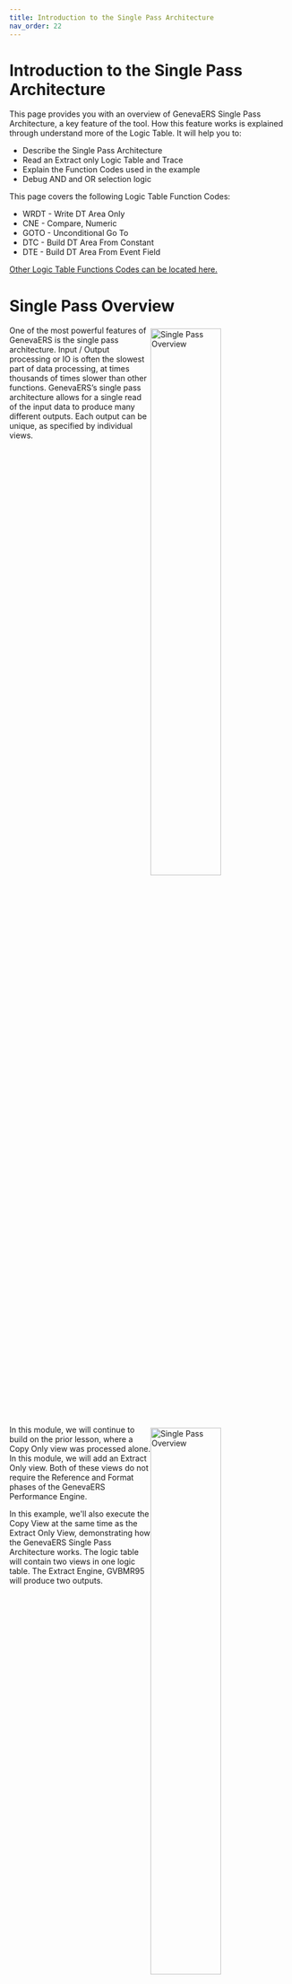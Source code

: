 ```yaml
---
title: Introduction to the Single Pass Architecture
nav_order: 22
---
```


# Introduction to the Single Pass Architecture

This page provides you with an overview of GenevaERS Single Pass Architecture, a key feature of the tool.  How this feature works is explained through understand more of the Logic Table. It will help you to: 
- Describe the Single Pass Architecture
- Read an Extract only Logic Table and Trace
- Explain the Function Codes used in the example
- Debug AND and OR selection logic

This page covers the following Logic Table Function Codes:
- WRDT - Write DT Area Only
- CNE - Compare, Numeric
- GOTO - Unconditional Go To 
- DTC - Build DT Area From Constant
- DTE - Build DT Area From Event Field

[Other Logic Table Functions Codes can be located here.](Intro11a_Logic_Table_Function_Codes.md)

<div style="clear: right" >

# Single Pass Overview

<img style="float: right;" width="50%" vspace="5" alt="Single Pass Overview" src=images/Module12-Single_Pass_Architecture/Module12_Slide4.jpeg title="Single Pass Overview"/>

One of the most powerful features of GenevaERS is the single pass architecture.  Input / Output processing or IO is often the slowest part of data processing, at times thousands of times slower than other functions.  GenevaERS’s single pass architecture allows for a single read of the input data to produce many different outputs.  Each output can be unique, as specified by individual views.

<div style="clear: right" >

<img style="float: right;" width="50%" vspace="5" alt="Single Pass Overview" src=images/Module12-Single_Pass_Architecture/Module12_Slide5.jpeg title="Single Pass Overview"/>

In this module, we will continue to build on the prior lesson, where a Copy Only view was processed alone.  In this module, we will add an Extract Only view.  Both of these views do not require the Reference and Format phases of the GenevaERS Performance Engine.

In this example, we'll also execute the Copy View at the same time as the Extract Only View, demonstrating how the GenevaERS Single Pass Architecture works.  The logic table will contain two views in one logic table.  The Extract Engine, GVBMR95 will produce two outputs.

<div style="clear: right" >

# Extract Only View
## Columns 1, 2, 3 and 5

<img style="float: right;" width="50%" vspace="5" alt="Extract Only View" src=images/Module12-Single_Pass_Architecture/Module12_Slide6.jpeg title="Extract Only View"/>

Instead of copying all fields on the input records to the output files, the Extract Only view writes selected fields to the output file.  Any field may be written to the extract file, in any order, regardless of the order or position on the input file. Field formats may also be changed, for example changing a zoned decimal to a packed field format. These columns will cause DTE Logic Table functions to be generated in the Logic Table.  Constants can also be written to the output file.   

Constants use DTC functions in the Logic Table.  Extract only views can also contain looked-up fields, which will be explained in the next module, and which generate DTL logic table function codes.

In our example, columns 1, 2, 3 and 5 of the view will extract the Cost Center field, Legal Entity, and the Account and Record Count respectively.

<div style="clear: right" >

## Column 4

<img style="float: right;" width="50%" vspace="5" alt="Extract Only View Column 4" src=images/Module12-Single_Pass_Architecture/Module12_Slide7.jpeg title="Extract Only View Column 4"/>

Logic text in Column 4 will cause the output file to contain a constant of either the value Asset Account or Liability Account. “AssetAcct” will be assigned if the account number field on the input file contains the values “111,”  “121” or “123”.  

Otherwise column 4 will contain the Liability account constant "which is the value "LiabAcct”.  This logic text will create multiple CFEC functions, introduced in the prior module.

<div style="clear: right" >

## Column 6

<img style="float: right;" width="50%" vspace="5" alt="Extract Only View Column 6" src=images/Module12-Single_Pass_Architecture/Module12_Slide8.jpeg title="Extract Only View Column 6"/>

Column 6 contains Logic Text that tests the input amount field.  If the amount is a valid number (is numeric), it will be written to the output file.  If the amount on the input file is not numeric, a constant of a zero will be written to the output file.  This logic will generate a CNE function in the logic table.

<div style="clear: right" >

# Logic Table Standard Structures

<img style="float: right;" width="50%" vspace="5" alt="Logic Table Standard Structures" src=images/Module12-Single_Pass_Architecture/Module12_Slide9.jpeg title="Logic Table Standard Structures"/>


This is the Logic Table generated for both the Copy View and the Extract Only view.  

The portions of the logic table generated for the Copy Only view example in the last module remain mostly unchanged.  It includes the HD Header, RENX Read Next, and logic table rows 3, 4 and 5.  

The last two rows of the logic table, the ES End of Source (sometimes called End of String) and EN End of Logic Table functions are very similar as well.  Only the row numbers on these last two rows have changed

<div style="clear: right" >

## New View

<img style="float: right;" width="50%" vspace="5" alt="New View" src=images/Module12-Single_Pass_Architecture/Module12_Slide10.jpeg title="New View"/>


Our new Extract Only view, number 3262, is inserted in the middle of the logic table.  So each record read from the input file will first be passed through all the Logic Table Functions for the Copy Only view, and then through the logic table functions of our new Extract Only view.

<div style="clear: right" >

## NV and WR Functions

<img style="float: right;" width="50%" vspace="5" alt="NV and WR Functions" src=images/Module12-Single_Pass_Architecture/Module12_Slide11.jpeg title="NV and WR Functions"/>

Our Extract only view again includes an NV - New View function, and concludes with a WR function.  In this case, instead of a WRIN function which writes the input record (makes a copy), it is a WRDT function, Write the Data area of the extracted record.  

<div style="clear: right" >

## DTE Functions

<img style="float: right;" width="50%" vspace="5" alt="DTE Functions" src=images/Module12-Single_Pass_Architecture/Module12_Slide12.jpeg title="DTE Functions"/>

Columns 1, 2, 3 and 5 simply move fields from the input file to the output file.  These columns cause DTE functions to be generated in the logic table.  The DTE function simply moves data.  The “DT” is derived from “Data” , the “E” means the source is the input Event File field. 

Each DTE function is followed by a Sequence Number.   The Sequence Number for each DTE shows the column number causing that logic to be generated.

<div style="clear: right" >

## DTE Functions

<img style="float: right;" width="50%" vspace="5" alt="DTE Functions" src=images/Module12-Single_Pass_Architecture/Module12_Slide13.jpeg title="DTE Functions"/>

Each DTE row also contains the position and length in the source Event file.  These positions, lengths, formats and numbers of decimal places are taken from the Logical Record describing the input file.

Each DTE row also contains the length and format to be placed in the output file.    A difference between the length, format, or number of decimals between the Source and Target columns indicates GenevaERS has performed a transformation before writing that field. In this example no transformations occurred.

The report does not show the position in the output file. The start position in the final output file is shown in the view editor of the Work Bench.  But the final output file position may be different than the extract file position, depending on the view type.  The extract file position can be calculated by accumulating the lengths of all preceding column outputs.  

<div style="clear: right" >

# CFEC Functions

<img style="float: right;" width="50%" vspace="5" alt="CFEC Functions" src=images/Module12-Single_Pass_Architecture/Module12_Slide14.jpeg title="CFEC Functions"/>


The first part of the Logic Text in Column 4 contains the text “If Account = 111 or Account = 121 or Account = 123”.  This clauses causes multiple CFEC functions, (Compare Field, from the Event file to a Constant) to be generated in the Logic Table.  The CFEC functions in logic table rows 10, 11 and 12 are generated by this specific IF statement.  

The Sequence Number field of the report shows the column number that contains the logic that created the CFEC.  In this instance, the logic is contained in column 4 of the view. 

<div style="clear: right" >

<img style="float: right;" width="50%" vspace="5" alt="Three CFEC Tests" src=images/Module12-Single_Pass_Architecture/Module12_Slide15.jpeg title="Three CFEC Tests"/>


CFEC functions work together to complete a complex OR or AND test.  In this example, the “OR” statements caused three CFEC functions to be created.  

The first test for Account equal to 111 is performed on Logic Table Row 10.  The second test for Account equal to 121 on Logic Table Row 11, and the third test for Account equal to 123 on Row 12.

<div style="clear: right" >

## Source Attributes

<img style="float: right;" width="50%" vspace="5" alt="CFEC Functions Source Attributes" src=images/Module12-Single_Pass_Architecture/Module12_Slide16.jpeg title="CFEC Functions Source Attributes"/>


Because each CFEC tests the ACCOUNT Field—the “E” or Event File field portion of the CFEC—the position, length and format of the ACCOUNT field is shown in the Source attribute columns.  Because the ACCOUNT is used three times in the logic text, the same position, length and format are used on all three CFEC rows.

<div style="clear: right" >

## Constant Attributes

<img style="float: right;" width="50%" vspace="5" alt="CFEC Functions Constant Attributes" src=images/Module12-Single_Pass_Architecture/Module12_Slide17.jpeg title="CFEC Functions Constant Attributes"/>

The constants—the second “C” of the CFEC—are also placed in the logic table.  These three constants are placed at the end of the respective logic table rows.  These three constants all are a comparison type of 001 which is equal, and are all 3 bytes long

<div style="clear: right" >

## OR True Condition

<img style="float: right;" width="50%" vspace="5" alt="CFEC Functions and OR True Condition" src=images/Module12-Single_Pass_Architecture/Module12_Slide18.jpeg title="CFEC Functions and OR True Condition"/>


The OR condition of the logic text determines the numbers placed in the GOTO rows.  If the value in the Account field on the input Event file is “111”, then the result of the first test is “true” and the record should be selected for additional processing within the column.  Thus executing will jump to row 13, as specified in the Goto Row1 which is the true condition branch.  

<div style="clear: right" >

## OR False Condition

<img style="float: right;" width="50%" vspace="5" alt="CFEC Functions and OR False Condition" src=images/Module12-Single_Pass_Architecture/Module12_Slide19.jpeg title="CFEC Functions and OR False Condition"/>


If the logic table row tests false, then the other tests of the OR condition must be evaluated, including testing for “121” or “123”.  Thus the False GOTO Row is row 11, the next logic table row, where the next CFEC function will test against a constant of “121” rather than “111”

<div style="clear: right" >

## OR Conditions

<img style="float: right;" width="50%" vspace="5" alt="CFEC Functions and OR Conditions" src=images/Module12-Single_Pass_Architecture/Module12_Slide20.jpeg title="CFEC Functions and OR Conditions"/>


The second OR condition creates a similar pattern on the next CFEC function, testing against constant “121” on logic table row 11.  If true, then the next row to be executed is row 13 where the column will use the input record in some way.  If the value in not “121”, then the next row executed is row 12, the next OR condition to test against value “123”.

<div style="clear: right" >


<img style="float: right;" width="50%" vspace="5" alt="CFEC Functions and OR Conditions" src=images/Module12-Single_Pass_Architecture/Module12_Slide21.jpeg title="CFEC Functions and OR Conditions"/>

Row 12 tests the Account field on the input Event file for value “123”.  If it test true, then the next row to be executed is again row 13 which will move a constant to the output record.  

If the value in not “123”, then the next row executed is row 15 which means the else condition for the column value will be used.

<div style="clear: right" >

# DTC Function

<img style="float: right;" width="50%" vspace="5" alt="DTC Function" src=images/Module12-Single_Pass_Architecture/Module12_Slide22.jpeg title="DTC Function"/>

The THEN and ELSE portions of the logic text cause additional rows to be generated in the Logic Table.  If a field was to be moved from the input to the output file, they would be DTE functions, like those generated for columns 1 and 2 and others.  In this example, constants are to be moved to the output record, so DTC functions are generated, DTC meaning Data from a Constant.

Logic Table rows 13 and 15 are both DTC functions.  Row 13 places the constant for Asset Account in the output file if any of the CFEC functions tested true.  Only if the ACCOUNT field on the Input File has the value “111”, “121” or “123” will the output column receive the value of “AssetAcct” in it.  

On the other hand, row 15 places a value for Liability Accounts.  It is executed if ALL CFEC tests are false.  Thus any ACCOUNT value besides those three tested will result in a value of “LiabAcct” in column four of the output file.

<div style="clear: right" >

# GOTO Function

<img style="float: right;" width="50%" vspace="5" alt="GOTO Function" src=images/Module12-Single_Pass_Architecture/Module12_Slide23.jpeg title="GOTO Function"/>

If all rows in the Logic Table were executed sequentially in order without skipping any rows the constant of Liability Account would overwrite all the Asset Account constants place in the output record.  To prevent this, a GOTO row is used to skip the DTC for Liability Account whenever an Asset Account is used.

In our example, Row 14 is a GOTO row.  If Row 13 placed the Asset Account value in the output file, the program naturally falls through to row 14.  The Logic Table then tells the program to jump to row 16, skipping row 15.  This prevents the value of Asset Account from being overwritten with the Liability Account constant.

<div style="clear: right" >

# CFEC Functions AND Conditions

<img style="float: right;" width="50%" vspace="5" alt="CFEC Functions AND Conditions" src=images/Module12-Single_Pass_Architecture/Module12_Slide24.jpeg title="CFEC Functions AND Conditions"/>

With OR logic, all three CFEC rows execute row 13, which places the Asset Account value in the output.  If any one of the rows is true, Asset Account is placed in the output.  

If our logic text were changed, and we used AND logic to test three different fields, our GOTO ROW1 and ROW2 would be swapped. AND conditions require that all three rows test true. The effect is that the True and False row numbers switch places for AND verses OR logic.

<div style="clear: right" >

<img style="float: right;" width="50%" vspace="5" alt="CFEC Functions AND Rows" src=images/Module12-Single_Pass_Architecture/Module12_Slide25.jpeg title="CFEC Functions AND Rows"/>


With AND logic, a true condition on each CFEC causes the logic to continue to the next row of the logic table to continue the test.  After the final test of the AND condition, if all tests have proven true, the DTC function on Logic Table Row 13 is executed to build the Asset Account constant.  If any of the CFEC functions prove untrue, execution continues at Logic Table Row 15, the Liability Account DTC function.

A common debugging problem occurs if logic text requires the same field to contain multiple values by using AND when OR was intended.  The same field on a single input record can never contain multiple values. For example the field Account can never equal "111" AND "121".  The condition would always prove false. Using the Logic Table to read how the logic is interpreted can help uncover these types of problems.

<div style="clear: right" >

# CNE Functions

<img style="float: right;" width="50%" vspace="5" alt="CNE Functions for Column 6" src=images/Module12-Single_Pass_Architecture/Module12_Slide26.jpeg title="CNE Functions for Column 6"/>

The last column of the view tests to ensure only valid numeric values are placed in the output file using the Logic Function “ISNUMERIC”.  The “Is Numeric” function in Column six of the view generates a CNE function, a Class Numeric test of an input Event file field.  The CNE function is similar to a CFEC function.  It tests a value and directs execution to the GOTO 1 or 2 rows depending on the results of the test.

The CNE function on row 17 in our example tests if the input field AMOUNT contains a valid numeric value.  If so row 18 is executed.  If the input field is NOT numeric, GOTO ROW 2 will cause row 20 to be executed.

<div style="clear: right" >

<img style="float: right;" width="50%" vspace="5" alt="CNE Functions for Column 6" src=images/Module12-Single_Pass_Architecture/Module12_Slide27.jpeg title="CNE Functions for Column 6"/>

The THEN and ELSE conditions of Logic Text  for column 6 perform different functions.  The THEN Condition causes a field from the input file to be moved to the output file.  The ELSE condition causes a constant of zero to be placed in the output file.  

The true test of the THEN condition of the CNE test on row 17  will execute row 18, a DTE function, moving the Amount from the input record to the output.  

The false ELSE condition on NON numeric causes row 20 to be executed, a DTC function placing a constant of 0 in the output file.

<div style="clear: right" >

# WR Function

<img style="float: right;" width="50%" vspace="5" alt="WR Function" src=images/Module12-Single_Pass_Architecture/Module12_Slide28.jpeg title="WR Function"/>

The final instruction of the Extract Only view is the WRDT function. This function  is generated by default at the end of a view if there is no WRITE Logic Text function in the view.  In these cases, it is always executed.  

In contrast to the WRIN function which moves the Input Record to the output file, the WRDT function moves data from the Extract record area to the output file.  All of the data moved to the extract record through the DT functions, both DTCs or DTEs, are actually written to the output file.

The WRDT is followed by a Sequence Number 1, meaning it writes its data to file number 1.  This is the same file the WRIN function of the Copy View uses.  Thus after the first input record is processed, the first record in the output file may be the copy of the input record selected by the Copy View, followed by the Extract Only data of the second view. 

<div style="clear: right" >

# Logic Table Trace

## Record 1

<img style="float: right;" width="50%" vspace="5" alt="Logic Table Trace" src=images/Module12-Single_Pass_Architecture/Module12_Slide29.jpeg title="Logic Table Trace"/>

Having examined the Logic Table, let’s use our three record file again to see how it behaves through the trace process.  Trace is turned on by setting the TRACE parameter to “Y” in the MR95 Parameters file.

<div style="clear: right" >

<img style="float: right;" width="50%" vspace="5" alt="Trace Input Record 1 Copy View CFEC" src=images/Module12-Single_Pass_Architecture/Module12_Slide30.jpeg title="Trace Input Record 1 Copy View CFEC"/>

The first three rows of the trace are for view 3261, our Copy View from the last module. The first input record is compared against the constant in the CFEC function.  The comparison is true, and so the next row of the logic table is executed.  

<div style="clear: right" >

<img style="float: right;" width="50%" vspace="5" alt="Trace Input Record 1 Copy View WRIN" src=images/Module12-Single_Pass_Architecture/Module12_Slide31.jpeg title="Trace Input Record 1 Copy View WRIN"/>

Because the test proved true, the input record is copied to the output file by the WRIN function.

<div style="clear: right" >

## Single Pass Architecture

<img style="float: right;" width="50%" vspace="5" alt="Single Pass Architecture" src=images/Module12-Single_Pass_Architecture/Module12_Slide32.jpeg title="Single Pass Architecture"/>

Because our GenevaERS execution included running more than one view, instead of looping to the next Event File record and the Copy Input View processing it, the input record is passed to our new Extract Only view, number 3262

<div style="clear: right" >

## Extract Only View

<img style="float: right;" width="50%" vspace="5" alt="Extract Only View" src=images/Module12-Single_Pass_Architecture/Module12_Slide33.jpeg title="Extract Only View"/>

Note that some rows of the logic table are not executed as record 1 is processed in this example.  Rows 11 and 12 are not executed because the OR condition in the Logic Text; the first condition proved true, so test 2 and 3 was not necessary.  

Also, Row 15 which would have placed the Liability Account in the output file, was skipped by the GO TO Function on row 14.

Row 20 was also skipped, because the amount was a valid number, so it was not replaced by a constant zero.

Note that the trace does not convert Packed and other “un-printable data” to a printable format.  The number tested on row 17 appears to print as a “p”, but if viewed in HEX mode, will display as a valid packed number based upon the format of the field used in the Numeric test.  

<div style="clear: right" >

## Record 1 Write Functions

<img style="float: right;" width="50%" vspace="5" alt="Record 1 Write Functions" src=images/Module12-Single_Pass_Architecture/Module12_Slide34.jpeg title="Record 1 Write Functions"/>

The Single Pass architecture allowed the same record to be used to create two output records, one which was an identical copy, and one which contained selected fields and constants. The second record in the output file contains many of the same fields as the input, but in a different order, for the Cost Center and Legal Entity, each built by DTE functions.

The Account value of “111” is written to the same position as in the input record by a DTE function

The Account Description is next, in this case Asset Account, built by a DTC function.  

Having tested the amount on the input file and found it to be numeric, the view copies it in the last position to the output file using a DTE function.

Both views are able to make use of the same input record, without having to read the file twice.  By making changes to the view, these output records could also have been written to different output files if desired.

<div style="clear: right" >

## Trace Records 2

<img style="float: right;" width="50%" vspace="5" alt="Trace Records 2" src=images/Module12-Single_Pass_Architecture/Module12_Slide35.jpeg title="Trace Records 2"/>

Record 2 follows a similar pattern.  Record 2 is passed first to the Copy view which writes it to the extract file.  Record 2 is then passed to the Extract Only View.  

Note that the AMOUNT field on the input record two has a non-numeric amount of “alpha” in it.  This causes the Extract Only CNE test to be false, and thus this value is not moved to the output record.  Rather a packed constant of zero is moved to the output file (which is unprintable in this slide and shown as a series of periods).

<div style="clear: right" >

## Trace Records 3

<img style="float: right;" width="50%" vspace="5" alt="Trace Records 3" src=images/Module12-Single_Pass_Architecture/Module12_Slide36.jpeg title="Trace Records 3"/>

Record 3 is read, which then is NOT selected by the Copy Only view because the Legal Entity tests false; the Legal Entity is 731, not the 999 required.  Thus this record is not written to the extract file, and the input records is passed to the Extract Only view.

When record 3 is processed by the Extract Only view, it is written to the output file.

<div style="clear: right" >

## GVBMR95 Control Report

<img style="float: right;" width="50%" vspace="5" alt="GVBMR95 Control Report" src=images/Module12-Single_Pass_Architecture/Module12_Slide37.jpeg title="GVBMR95 Control Report"/>

The GVBMR95 Control Report shows that the three records in the input file have become 5 records in the output files:  2 for the Copy Only view, and 3 for the Extract Only view.

The Extract Engine in this process has significantly increased efficiency over alternative methods of producing these two outputs, because in a single pass of the file, one IO to get the event file into memory for processing has allowed both outputs to be done. Certainly programs can be written to do this same thing, but it demands a programmer writing the program to design it that way. With GenevaERS, two people independently can create views, and the tool will resolve them efficiently.

Remember, though, that this process does not include any parallelism. View number 2 is executed after view number 1 has seen the event record.  We’ll explain parallelism in a later module.

<div style="clear: right" >

# Function Overview

<img style="float: right;" width="50%" vspace="5" alt="Function Overview" src=images/Module12-Single_Pass_Architecture/Module12_Slide38.jpeg title="Function Overview"/>

This logic table and module has introduced the following Logic Table Function Code:
- CNE, a Class test Numeric on an event file field. 
- DTE, which moves an input field to the output buffer
- DTC, which moves a constant from the logic table to the output buffer
- WRDT, which writes the DT data to the extract file

[Click here to access the list of the most common Logic Table Functions for reference.](Intro11a_Logic_Table_Function_Codes.md)

<div style="clear: right" > 

# Links

Place following text in the topic:  
    ````
    [Topic A](TopicA)
    ````

The link displays as:   
[Topic A](TopicA)